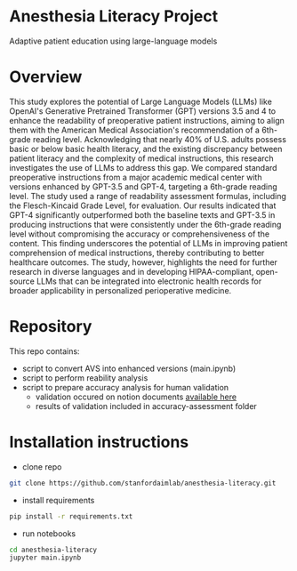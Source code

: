 # Anesthesia Literacy Project
Adaptive patient education using large-language models

# Overview 
This study explores the potential of Large Language Models (LLMs) like OpenAI's Generative Pretrained Transformer (GPT) versions 3.5 and 4 to enhance the readability of preoperative patient instructions, aiming to align them with the American Medical Association's recommendation of a 6th-grade reading level. Acknowledging that nearly 40% of U.S. adults possess basic or below basic health literacy, and the existing discrepancy between patient literacy and the complexity of medical instructions, this research investigates the use of LLMs to address this gap. We compared standard preoperative instructions from a major academic medical center with versions enhanced by GPT-3.5 and GPT-4, targeting a 6th-grade reading level. The study used a range of readability assessment formulas, including the Flesch-Kincaid Grade Level, for evaluation. Our results indicated that GPT-4 significantly outperformed both the baseline texts and GPT-3.5 in producing instructions that were consistently under the 6th-grade reading level without compromising the accuracy or comprehensiveness of the content. This finding underscores the potential of LLMs in improving patient comprehension of medical instructions, thereby contributing to better healthcare outcomes. The study, however, highlights the need for further research in diverse languages and in developing HIPAA-compliant, open-source LLMs that can be integrated into electronic health records for broader applicability in personalized perioperative medicine.


# Repository

This repo contains:
- script to convert AVS into enhanced versions (main.ipynb)
- script to perform reability analysis
- script to prepare accuracy analysis for human validation
  - validation occured on notion documents [available here](https://stanfordaimlab.notion.site/Accuracy-Completion-Assessment-f01cf8fc19c9451e9f737c1d395a901b)
  - results of validation included in accuracy-assessment folder

# Installation instructions

- clone repo
```bash
git clone https://github.com/stanfordaimlab/anesthesia-literacy.git
```
- install requirements
```bash
pip install -r requirements.txt
```
- run notebooks
```bash
cd anesthesia-literacy
jupyter main.ipynb
```
